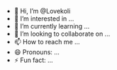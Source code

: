 - 👋 Hi, I’m @Lovekoli
- 👀 I’m interested in ...
- 🌱 I’m currently learning ...
- 💞️ I’m looking to collaborate on ...
- 📫 How to reach me ...
- 😄 Pronouns: ...
- ⚡ Fun fact: ...

<!---
Lovekoli/Lovekoli is a ✨ special ✨ repository because its `README.md` (this file) appears on your GitHub profile.
You can click the Preview link to take a look at your changes.
--->
